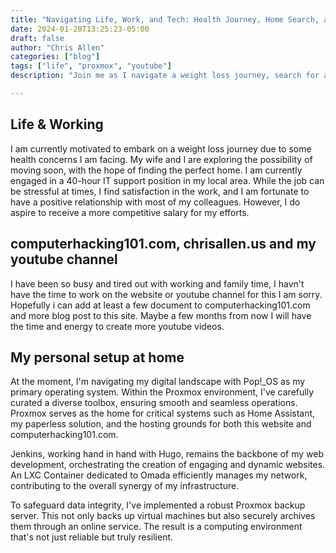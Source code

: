 ```yaml
---
title: "Navigating Life, Work, and Tech: Health Journey, Home Search, and IT Setup Insights"
date: 2024-01-20T13:25:23-05:00
draft: false
author: "Chris Allen"
categories: ["blog"]
tags: ["life", "proxmox", "youtube"]
description: "Join me as I navigate a weight loss journey, search for a new home, and balance a demanding IT job. Explore my tech setup with Proxmox, Pop!_OS, and robust backup solutions for a resilient digital environment."

---
```


## Life & Working

I am currently motivated to embark on a weight loss journey due to some health concerns I am facing. My wife and I are exploring the possibility of moving soon, with the hope of finding the perfect home. I am currently engaged in a 40-hour IT support position in my local area. While the job can be stressful at times, I find satisfaction in the work, and I am fortunate to have a positive relationship with most of my colleagues. However, I do aspire to receive a more competitive salary for my efforts.


## computerhacking101.com, chrisallen.us and my youtube channel

I have been so busy and tired out with working and family time,  I havn't have the time to work on the website or youtube channel for this I am sorry.   Hopefully i can add at least a few document to computerhacking101.com and more blog post to this site.  Maybe a few months from now I will have the time and energy to create more youtube videos.  


## My personal setup at home

At the moment, I'm navigating my digital landscape with Pop!_OS as my primary operating system. Within the Proxmox environment, I've carefully curated a diverse toolbox, ensuring smooth and seamless operations. Proxmox serves as the home for critical systems such as Home Assistant, my paperless solution, and the hosting grounds for both this website and computerhacking101.com.

Jenkins, working hand in hand with Hugo, remains the backbone of my web development, orchestrating the creation of engaging and dynamic websites. An LXC Container dedicated to Omada efficiently manages my network, contributing to the overall synergy of my infrastructure.

To safeguard data integrity, I've implemented a robust Proxmox backup server. This not only backs up virtual machines but also securely archives them through an online service. The result is a computing environment that's not just reliable but truly resilient.







